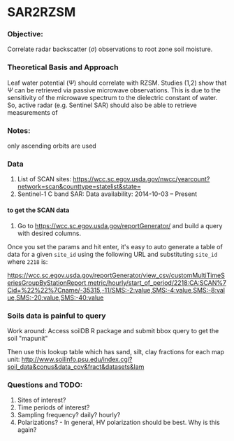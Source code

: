 # SAR2RZSM

### Objective: 
Correlate radar backscatter ($\sigma$) observations to root zone soil moisture. 

### Theoretical Basis and Approach
Leaf water potential ($\Psi$) should correlate with RZSM. 
Studies (1,2) show that $\Psi$ can be retrieved via passive microwave observations.
This is due to the sensitivity of the microwave spectrum to the dielectric constant of water. 
So, active radar (e.g. Sentinel SAR) should also be able to retrieve measurements of 

### Notes: 
only ascending orbits are used

### Data
1. List of SCAN sites: https://wcc.sc.egov.usda.gov/nwcc/yearcount?network=scan&counttype=statelist&state=
2. Sentinel-1 C band SAR: 
        Data availability: 2014-10-03 – Present
        

#### to get the SCAN data
1. Go to https://wcc.sc.egov.usda.gov/reportGenerator/ and build a query with desired columns. 

Once you set the params and hit enter, it's easy to 
auto generate a table of data for a given `site_id` using the following URL and substituting `site_id` where `2218` is:

https://wcc.sc.egov.usda.gov/reportGenerator/view_csv/customMultiTimeSeriesGroupByStationReport,metric/hourly/start_of_period/2218:CA:SCAN%7Cid=%22%22%7Cname/-35315,-11/SMS:-2:value,SMS:-4:value,SMS:-8:value,SMS:-20:value,SMS:-40:value

### Soils data is painful to query

Work around: 
Access soilDB R package and submit bbox query to get the soil "mapunit"

Then use this lookup table which has sand, silt, clay fractions for each map unit: 
http://www.soilinfo.psu.edu/index.cgi?soil_data&conus&data_cov&fract&datasets&lam
        
### Questions and TODO:

1. Sites of interest?
2. Time periods of interest? 
3. Sampling frequency? 
    daily? hourly? 
4. Polarizations? - In general, HV polarization should be best. Why is this again?



